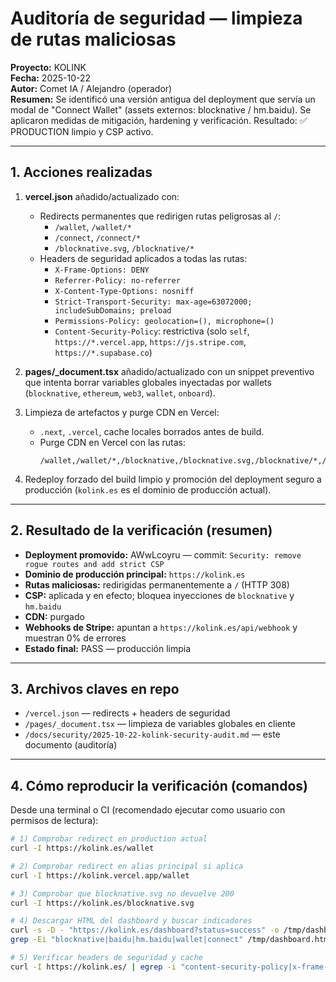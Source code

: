 # Auditoría de seguridad — limpieza de rutas maliciosas
**Proyecto:** KOLINK  
**Fecha:** 2025-10-22  
**Autor:** Comet IA / Alejandro (operador)  
**Resumen:** Se identificó una versión antigua del deployment que servía un modal de "Connect Wallet" (assets externos: blocknative / hm.baidu). Se aplicaron medidas de mitigación, hardening y verificación. Resultado: ✅ PRODUCTION limpio y CSP activo.

---

## 1. Acciones realizadas

1. **vercel.json** añadido/actualizado con:
   - Redirects permanentes que redirigen rutas peligrosas al `/`:
     - `/wallet`, `/wallet/*`
     - `/connect`, `/connect/*`
     - `/blocknative.svg`, `/blocknative/*`
   - Headers de seguridad aplicados a todas las rutas:
     - `X-Frame-Options: DENY`
     - `Referrer-Policy: no-referrer`
     - `X-Content-Type-Options: nosniff`
     - `Strict-Transport-Security: max-age=63072000; includeSubDomains; preload`
     - `Permissions-Policy: geolocation=(), microphone=()`
     - `Content-Security-Policy`: restrictiva (solo `self`, `https://*.vercel.app`, `https://js.stripe.com`, `https://*.supabase.co`)

2. **pages/_document.tsx** añadido/actualizado con un snippet preventivo que intenta borrar variables globales inyectadas por wallets (`blocknative`, `ethereum`, `web3`, `wallet`, `onboard`).

3. Limpieza de artefactos y purge CDN en Vercel:
   - `.next`, `.vercel`, cache locales borrados antes de build.
   - Purge CDN en Vercel con las rutas:
     ```
     /wallet,/wallet/*,/blocknative,/blocknative.svg,/blocknative/*,/connect,/connect/*,/_connect,/_wallet,/_next/static/*,/_next/static/chunks/*,/_next/static/media/*,/public/*,/assets/*,/images/*,/icons/*,/favicon.ico
     ```

4. Redeploy forzado del build limpio y promoción del deployment seguro a producción (`kolink.es` es el dominio de producción actual).

---

## 2. Resultado de la verificación (resumen)

- **Deployment promovido:** AWwLcoyru — commit: `Security: remove rogue routes and add strict CSP`
- **Dominio de producción principal:** `https://kolink.es`
- **Rutas maliciosas:** redirigidas permanentemente a `/` (HTTP 308)
- **CSP:** aplicada y en efecto; bloquea inyecciones de `blocknative` y `hm.baidu`
- **CDN:** purgado
- **Webhooks de Stripe:** apuntan a `https://kolink.es/api/webhook` y muestran 0% de errores
- **Estado final:** PASS — producción limpia

---

## 3. Archivos claves en repo

- `/vercel.json` — redirects + headers de seguridad
- `/pages/_document.tsx` — limpieza de variables globales en cliente
- `/docs/security/2025-10-22-kolink-security-audit.md` — este documento (auditoría)

---

## 4. Cómo reproducir la verificación (comandos)

Desde una terminal o CI (recomendado ejecutar como usuario con permisos de lectura):

```bash
# 1) Comprobar redirect en production actual
curl -I https://kolink.es/wallet

# 2) Comprobar redirect en alias principal si aplica
curl -I https://kolink.vercel.app/wallet

# 3) Comprobar que blocknative.svg no devuelve 200
curl -I https://kolink.es/blocknative.svg

# 4) Descargar HTML del dashboard y buscar indicadores
curl -s -D - "https://kolink.es/dashboard?status=success" -o /tmp/dashboard.html
grep -Ei "blocknative|baidu|hm.baidu|wallet|connect" /tmp/dashboard.html || true

# 5) Verificar headers de seguridad y cache
curl -I https://kolink.es/ | egrep -i "content-security-policy|x-frame-options|strict-transport-security|x-vercel-cache"
